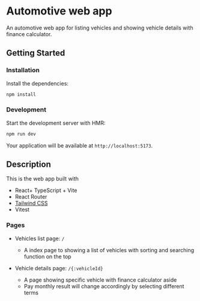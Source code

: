# Automotive web app

An automotive web app for listing vehicles and showing vehicle details with finance calculator.

## Getting Started

### Installation

Install the dependencies:

```bash
npm install
```

### Development

Start the development server with HMR:

```bash
npm run dev
```

Your application will be available at `http://localhost:5173`.

## Description

This is the web app built with

- React+ TypeScript + Vite
- React Router
- [Tailwind CSS](https://tailwindcss.com/)
- Vitest

### Pages
- Vehicles list page: `/`
  - A index page to showing a list of vehicles with sorting and searching function on the top

- Vehicle details page: `/{:vehicleId}`
  - A page showing specific vehicle with finance calculator aside
  - Pay monthly result will change accordingly by selecting different terms
